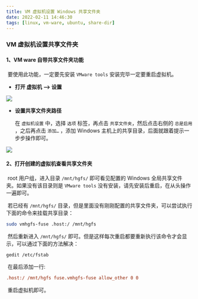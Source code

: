 ```yaml
---
title: VM 虚拟机设置 Windows 共享文件夹
date: 2022-02-11 14:46:30
tags: [linux, vm-ware, ubuntu, share-dir]
---
```


### VM 虚拟机设置共享文件夹

#### 1、VM ware 自带共享文件夹功能 

​		要使用此功能，一定要先安装 `VMware tools` 安装完毕一定要重启虚拟机。

- **打开 虚拟机 --> 设置**

![](https://pic3.zhimg.com/80/v2-00b85a0bbb4431147c8f3874474a913a_720w.jpg)

- **设置共享文件夹路径**

  在 `虚拟机设置` 中，选择 `选项` 标签，再点击 `共享文件夹`，然后点击右侧的 `总是启用` ，之后再点击 `添加…` ，添加 Windows 主机上的共享目录，后面就跟着提示一步步操作即可。

![](https://pic2.zhimg.com/80/v2-5bf4f8cd50e8b0266364b4af5127a1d1_720w.jpg)

#### 2、打开创建的虚拟机查看共享文件夹

​		root 用户组，进入目录 `/mnt/hgfs/` 即可看见配置的 Windows 全局共享文件夹。如果没有该目录则是 `VMware tools` 没有安装，请先安装后重启，在从头操作一遍即可。

​		若已经有 `/mnt/hgfs/` 目录，但是里面没有刚刚配置的共享文件夹，可以尝试执行下面的命令来挂载共享目录：

```sh
sudo vmhgfs-fuse .host:/ /mnt/hgfs
```

​		然后重新进入 `/mnt/hgfs/` 即可。但是这样每次重启都要重新执行该命令才会显示，可以通过下面的方法解决：

```sh
gedit /etc/fstab
```

​		在最后添加一行:

```ini
.host:/ /mnt/hgfs fuse.vmhgfs-fuse allow_other 0 0
```

​		重启虚拟机即可。
